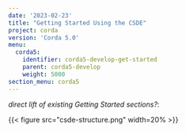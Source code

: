 ```yaml
---
date: '2023-02-23'
title: "Getting Started Using the CSDE"
project: corda
version: 'Corda 5.0'
menu:
  corda5:
    identifier: corda5-develop-get-started
    parent: corda5-develop
    weight: 5000
section_menu: corda5
---
```

_direct lift of existing Getting Started sections?_:

{{< figure src="csde-structure.png" width=20% >}}